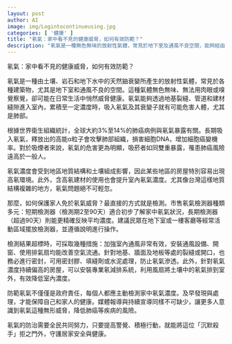 ```yaml
---
layout: post
author: AI
image: img/Logintocontinueusing.jpg
categories: [ '健康' ]
title: "氡氣：家中看不見的健康威脅，如何有效防範？"
description: "氡氣是一種無色無味的放射性氣體，常見於地下室及通風不良空間，能夠經由地基或建材縫隙滲入室內。全球約3%至14%的肺癌病例與氡氣暴露有關，吸菸者風險更高。家居防範可從氡氣檢測、提升通風、密封裂縫與安裝氡減排系統著手。關注氡氣問題、及早處理，才能守護家人健康，遠離這位居家『沉默殺手』。"
---
```

氡氣：家中看不見的健康威脅，如何有效防範？

氡氣是一種由土壤、岩石和地下水中的天然鈾衰變所產生的放射性氣體，常見於各種建築物，尤其是地下室和通風不良的空間。這種氣體無色無味、無法用肉眼或嗅覺察覺，卻可能在日常生活中悄然威脅健康。氡氣能夠透過地基裂縫、管道和建材縫隙進入室內，累積至一定濃度時，吸入氡氣及其衰變子就有可能危害人體，尤其是肺部。

根據世界衛生組織統計，全球大約3%至14%的肺癌病例與氡氣暴露有關。長期吸入氡氣，釋放出的高能α粒子會攻擊肺部組織，損害細胞DNA，增加細胞癌變機率。對於吸煙者來說，氡氣的危害更為明顯，吸菸者如同雙重暴露，罹患肺癌風險遠高於一般人。

氡氣濃度會受到地區地質結構和土壤組成影響，因此某些地區的房屋特別容易出現高氡環境。此外，含高氡建材的使用也會提升室內氡氣濃度。尤其像台灣這樣地質結構複雜的地方，氡氣問題絕不可輕忽。

那麼，如何保護家人免於氡氣威脅？最直接的方式就是檢測。市售氡氣檢測器種類多元：短期檢測器（檢測期2至90天）適合初步了解家中氡氣狀況，長期檢測器（超過90天）則能更精確反映平均濃度。建議民眾在地下室或一樓客廳等經常活動區域擺放檢測器，並遵循說明進行操作。

檢測結果超標時，可採取幾種措施：加強室內通風非常有效，安裝通風設備、開窗、使用排氣扇均能改善空氣流通。針對地基、牆面及地板等處的裂縫或開口，也務必進行密封，可用密封膠、填縫劑或水泥處理，防止氡氣滲透。此外，針對氡氣濃度持續偏高的房屋，可以安裝專業氡減排系統，利用風扇將土壤中的氡氣排到室外，有效降低室內濃度。

防範氡氣不僅僅是政府責任，每個人都應主動檢測家中氡氣濃度。及早發現與處理，才能保障自己和家人的健康。媒體報導與持續宣導同樣不可缺少，讓更多人意識到氡氣這種無形威脅，降低肺癌等疾病的風險。

氡氣的防治需要全民共同努力，只要提高警覺、積極行動，就能將這位「沉默殺手」拒之門外，守護居家安全與健康。